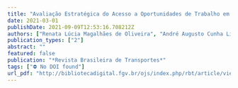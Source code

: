 ```yaml
---
title: "Avaliação Estratégica do Acesso a Oportunidades de Trabalho em Belo Horizonte"
date: 2021-03-01
publishDate: 2021-09-09T12:53:16.708212Z
authors: ["Renata Lúcia Magalhães de Oliveira", "André Augusto Cunha Libânio", "Camila Soares Henrique Fontenele Garcia", "Lucélia Viviane Vaz Raad", "Lilian dos Santos Fontes Pereira Bracarense", "André Soares Lopes"]
publication_types: ["2"]
abstract: ""
featured: false
publication: "*Revista Brasileira de Transportes*"
tags: ["⛔ No DOI found"]
url_pdf: "http://bibliotecadigital.fgv.br/ojs/index.php/rbt/article/view/83086"
---
```



